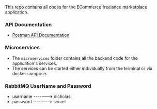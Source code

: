 This repo contains all codes for the ECommerce freelance marketplace application.

### API Documentation
- [Postman API Documentation](https://documenter.getpostman.com/view/10197229/2sAY4uEPb2)

### Microservices
* The `microservices` folder contains all the backend code for the application's services.
* The services can be started either individually from the terminal or via docker compose.

### RabbitMQ UserName and Password
* username -------> nicholas
* password -------> secret